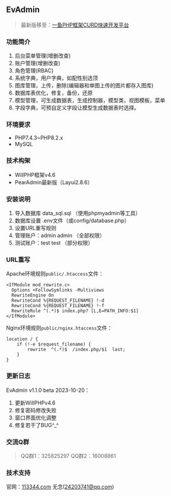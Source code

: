 ## EvAdmin

>最新版移至：[一鱼PHP框架CURD快速开发平台](https://gitee.com/willphp/yiyuadmin)

### 功能简介

1. 后台菜单管理(增删改查)
2. 账户管理(增删改查)
3. 角色管理(RBAC)
4. 系统字典，用户字典，如配性别选顶
5. 图库管理，上传，删除(编辑器和单图上传的图片都存入图库)
6. 数据库表优化，修复，备份，还原
7. 模型管理，可生成数据表，生成控制器，模型类，视图模板，菜单
8. 字段字典，可预自定义字段让模型生成数据表时选择。

### 环境要求

- PHP7.4.3~PHP8.2.x
- MySQL

### 技术构架

- WillPHP框架v4.6
- PearAdmin最新版（Layui2.8.6）

### 安装说明

1. 导入数据库 data_sql.sql （使用phpmyadmin等工具）
2. 数据库设置 .env文件（或config/database.php）
3. 设置URL重写规则
4. 管理账户：admin admin （全部权限）
5. 测试账户：test test （部分权限）

### URL重写

Apache环境规则`public/.htaccess`文件：

```
<IfModule mod_rewrite.c>
  Options +FollowSymlinks -Multiviews
  RewriteEngine On
  RewriteCond %{REQUEST_FILENAME} !-d
  RewriteCond %{REQUEST_FILENAME} !-f
  RewriteRule ^(.*)$ index.php? [L,E=PATH_INFO:$1]
</IfModule>
```

Nginx环境规则`public/nginx.htaccess`文件：

```
location / {
	if (!-e $request_filename) {
		rewrite  ^(.*)$  /index.php/$1  last;
	}
}
```

### 更新日志

EvAdmin v1.1.0 beta 2023-10-20：

1. 更新WillPHPv4.6
2. 修复密码修改失败
3. 窗口界面优化调整
4. 修复若干了BUG^_^

### 交流Q群

>QQ群1：325825297 QQ群2：16008861

### 技术支持

官网：[113344.com](http://www.113344.com) 无念(24203741@qq.com) 
